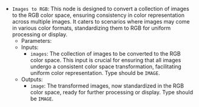 - `Images to RGB`: This node is designed to convert a collection of images to the RGB color space, ensuring consistency in color representation across multiple images. It caters to scenarios where images may come in various color formats, standardizing them to RGB for uniform processing or display.
    - Parameters:
    - Inputs:
        - `images`: The collection of images to be converted to the RGB color space. This input is crucial for ensuring that all images undergo a consistent color space transformation, facilitating uniform color representation. Type should be `IMAGE`.
    - Outputs:
        - `image`: The transformed images, now standardized in the RGB color space, ready for further processing or display. Type should be `IMAGE`.
